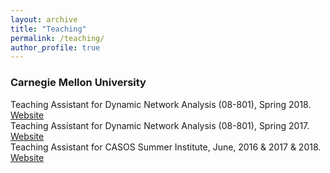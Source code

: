 ```yaml
---
layout: archive
title: "Teaching"
permalink: /teaching/
author_profile: true
---
```


### Carnegie Mellon University
Teaching Assistant for Dynamic Network Analysis (08-801), Spring 2018. [Website](http://www.casos.cs.cmu.edu/courses/08801/) <br />
Teaching Assistant for Dynamic Network Analysis (08-801), Spring 2017. [Website](http://www.casos.cs.cmu.edu/courses/08801/) <br />
Teaching Assistant for CASOS Summer Institute, June, 2016 & 2017 & 2018. [Website](http://www.casos.cs.cmu.edu/events/summer_institute/)

